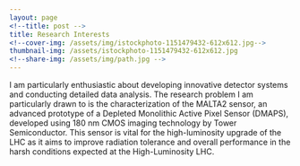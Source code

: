 ```yaml
---
layout: page
<!--title: post -->
title: Research Interests
<!--cover-img: /assets/img/istockphoto-1151479432-612x612.jpg-->
thumbnail-img: /assets/istockphoto-1151479432-612x612.jpg
<!--share-img: /assets/img/path.jpg -->
---
```


I am particularly enthusiastic about developing innovative detector systems and conducting detailed data analysis. The research problem I am particularly drawn to is the characterization of the MALTA2 sensor, an advanced prototype of a Depleted Monolithic Active Pixel Sensor (DMAPS), developed using 180 nm CMOS imaging technology by Tower Semiconductor. This sensor is vital for the high-luminosity upgrade of the LHC as it aims to improve radiation tolerance and overall performance in the harsh conditions expected at the High-Luminosity LHC. 
